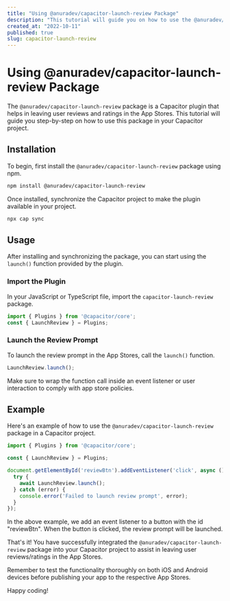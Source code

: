 ```yaml
---
title: "Using @anuradev/capacitor-launch-review Package"
description: "This tutorial will guide you on how to use the @anuradev/capacitor-launch-review package to assist in leaving user reviews/ratings in the App Stores."
created_at: "2022-10-11"
published: true
slug: capacitor-launch-review
---
```


# Using @anuradev/capacitor-launch-review Package

The `@anuradev/capacitor-launch-review` package is a Capacitor plugin that helps in leaving user reviews and ratings in the App Stores. This tutorial will guide you step-by-step on how to use this package in your Capacitor project.

## Installation

To begin, first install the `@anuradev/capacitor-launch-review` package using npm.

```bash
npm install @anuradev/capacitor-launch-review
```

Once installed, synchronize the Capacitor project to make the plugin available in your project.

```bash
npx cap sync
```

## Usage

After installing and synchronizing the package, you can start using the `launch()` function provided by the plugin.

### Import the Plugin

In your JavaScript or TypeScript file, import the `capacitor-launch-review` package.

```typescript
import { Plugins } from '@capacitor/core';
const { LaunchReview } = Plugins;
```

### Launch the Review Prompt

To launch the review prompt in the App Stores, call the `launch()` function.

```typescript
LaunchReview.launch();
```

Make sure to wrap the function call inside an event listener or user interaction to comply with app store policies.

## Example

Here's an example of how to use the `@anuradev/capacitor-launch-review` package in a Capacitor project.

```typescript
import { Plugins } from '@capacitor/core';

const { LaunchReview } = Plugins;

document.getElementById('reviewBtn').addEventListener('click', async () => {
  try {
    await LaunchReview.launch();
  } catch (error) {
    console.error('Failed to launch review prompt', error);
  }
});
```

In the above example, we add an event listener to a button with the id "reviewBtn". When the button is clicked, the review prompt will be launched.

That's it! You have successfully integrated the `@anuradev/capacitor-launch-review` package into your Capacitor project to assist in leaving user reviews/ratings in the App Stores.

Remember to test the functionality thoroughly on both iOS and Android devices before publishing your app to the respective App Stores.

Happy coding!